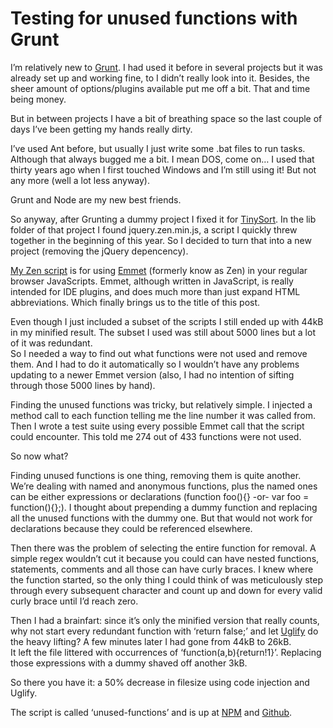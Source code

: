 <!--
  id: 2389
  description: Using Grunt to test 5000 lines of code for unused functions.
  date: 2013-08-08T12:48:56
  modified: 2014-05-06T12:37:37
  slug: testing-for-unused-functions-with-grunt
  type: post
  excerpt: <p>I&#8217;m relatively new to Grunt. I had used it before in several projects but it was already set up and working fine, to I didn&#8217;t really look into it. Besides, the sheer amount of options/plugins available put me off a bit. That and time being money.</p>
  categories: code, JavaScript, jQuery
  tags: JavaScript, Grunt, nodejs, npm
  metaDescription: Using Grunt to test 5000 lines of code for unused functions.
  metaTitle: Testing for unused functions with Grunt
  metaKeyword: unused functions
  inCv: 
  inPortfolio: 
  dateFrom: 
  dateTo: 
-->

# Testing for unused functions with Grunt

<p>I&#8217;m relatively new to <a title="Grunt website" href="http://gruntjs.com/">Grunt</a>. I had used it before in several projects but it was already set up and working fine, to I didn&#8217;t really look into it. Besides, the sheer amount of options/plugins available put me off a bit. That and time being money.</p>
<p><!--more--></p>
<p>But in between projects I have a bit of breathing space so the last couple of days I&#8217;ve been getting my hands really dirty.</p>
<p>I&#8217;ve used Ant before, but usually I just write some .bat files to run tasks. Although that always bugged me a bit. I mean DOS, come on&#8230; I used that thirty years ago when I first touched Windows and I&#8217;m still using it! But not any more (well a lot less anyway).</p>
<p>Grunt and Node are my new best friends.</p>
<p>So anyway, after Grunting a dummy project I fixed it for <a title="TinySort" href="http://tinysort.ronvalstar.nl">TinySort</a>. In the lib folder of that project I found jquery.zen.min.js, a script I quickly threw together in the beginning of this year. So I decided to turn that into a new project (removing the jQuery depencency).</p>
<p><a href="http://zen.ronvalstar.nl/">My Zen script</a> is for using <a title="Emmet website" href="http://emmet.io/">Emmet</a> (formerly know as Zen) in your regular browser JavaScripts. Emmet, although written in JavaScript, is really intended for IDE plugins, and does much more than just expand HTML abbreviations. Which finally brings us to the title of this post.</p>
<p>Even though I just included a subset of the scripts I still ended up with 44kB in my minified result. The subset I used was still about 5000 lines but a lot of it was redundant.<br />
So I needed a way to find out what functions were not used and remove them. And I had to do it automatically so I wouldn&#8217;t have any problems updating to a newer Emmet version (also, I had no intention of sifting through those 5000 lines by hand).</p>
<p>Finding the unused functions was tricky, but relatively simple. I injected a method call to each function telling me the line number it was called from. Then I wrote a test suite using every possible Emmet call that the script could encounter. This told me 274 out of 433 functions were not used.</p>
<p>So now what?</p>
<p>Finding unused functions is one thing, removing them is quite another. We&#8217;re dealing with named and anonymous functions, plus the named ones can be either expressions or declarations (function foo(){} -or- var foo = function(){};). I thought about prepending a dummy function and replacing all the unused functions with the dummy one. But that would not work for declarations because they could be referenced elsewhere.</p>
<p>Then there was the problem of selecting the entire function for removal. A simple regex wouldn&#8217;t cut it because you could can have nested functions, statements, comments and all those can have curly braces. I knew where the function started, so the only thing I could think of was meticulously step through every subsequent character and count up and down for every valid curly brace until I&#8217;d reach zero.</p>
<p>Then I had a brainfart: since it&#8217;s only the minified version that really counts, why not start every redundant function with &#8216;return false;&#8217; and let <a href="https://github.com/mishoo/UglifyJS">Uglify</a> do the heavy lifting? A few minutes later I had gone from 44kB to 26kB.<br />
It left the file littered with occurrences of &#8216;function(a,b){return!1}&#8217;. Replacing those expressions with a dummy shaved off another 3kB.</p>
<p>So there you have it: a 50% decrease in filesize using code injection and Uglify.</p>
<p>The script is called &#8216;unused-functions&#8217; and is up at <a title="NPM" href="https://npmjs.org/package/grunt-unused-functions" target="_blank">NPM</a> and <a href="https://github.com/Sjeiti/grunt-unused-functions">Github</a>.</p>